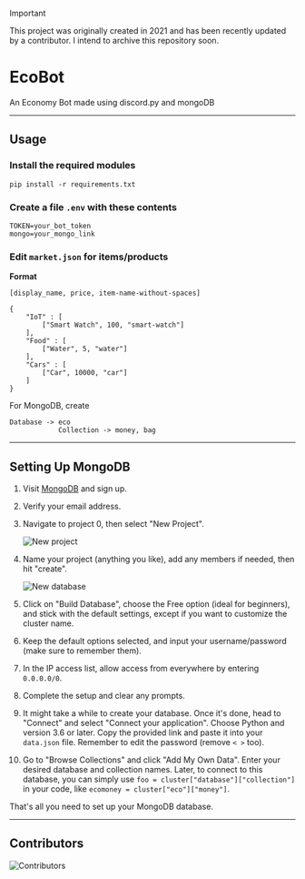 > [!IMPORTANT]  
> This project was originally created in 2021 and has been recently updated by a contributor. I intend to archive this repository soon.


# EcoBot
An Economy Bot made using discord.py and mongoDB

-------------------------

## Usage

### **Install the required modules**

```
pip install -r requirements.txt
```

### **Create a file `.env` with these contents**

```
TOKEN=your_bot_token
mongo=your_mongo_link
```

### **Edit `market.json` for items/products**

**Format**

`[display_name, price, item-name-without-spaces]`

```
{
    "IoT" : [
        ["Smart Watch", 100, "smart-watch"]
    ],
    "Food" : [
        ["Water", 5, "water"]
    ],
    "Cars" : [
        ["Car", 10000, "car"]
    ]
}
```

For MongoDB, create
```
Database -> eco
            Collection -> money, bag
```

-------------------------

## Setting Up MongoDB

1. Visit [MongoDB](https://www.mongodb.com) and sign up.

2. Verify your email address.

3. Navigate to project 0, then select "New Project".

   ![New project](https://i.imgur.com/yPXOrcR.png)

5. Name your project (anything you like), add any members if needed, then hit "create".

   ![New database](https://i.imgur.com/BeA2t9P.png)

6. Click on "Build Database", choose the Free option (ideal for beginners), and stick with the default settings, except if you want to customize the cluster name.

7. Keep the default options selected, and input your username/password (make sure to remember them).

8. In the IP access list, allow access from everywhere by entering `0.0.0.0/0`.

9. Complete the setup and clear any prompts.

10. It might take a while to create your database. Once it's done, head to "Connect" and select "Connect your application". Choose Python and version 3.6 or later. Copy the provided link and paste it into your `data.json` file. Remember to edit the password (remove `< >` too).

11. Go to "Browse Collections" and click "Add My Own Data". Enter your desired database and collection names. Later, to connect to this database, you can simply use `foo = cluster["database"]["collection"]` in your code, like `ecomoney = cluster["eco"]["money"]`.

That's all you need to set up your MongoDB database.


---

## Contributors

![Contributors](https://contrib.rocks/image?repo=AyushSehrawat/eco-bot)
